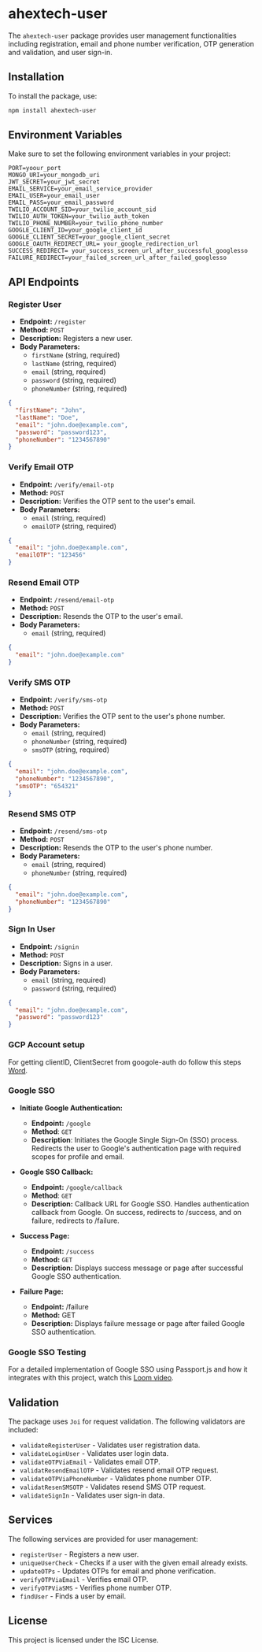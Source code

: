 
# ahextech-user

The `ahextech-user` package provides user management functionalities including registration, email and phone number verification, OTP generation and validation, and user sign-in.

## Installation

To install the package, use:

```bash
npm install ahextech-user
```

## Environment Variables

Make sure to set the following environment variables in your project:

```env
PORT=yoour_port
MONGO_URI=your_mongodb_uri
JWT_SECRET=your_jwt_secret
EMAIL_SERVICE=your_email_service_provider
EMAIL_USER=your_email_user
EMAIL_PASS=your_email_password
TWILIO_ACCOUNT_SID=your_twilio_account_sid
TWILIO_AUTH_TOKEN=your_twilio_auth_token
TWILIO_PHONE_NUMBER=your_twilio_phone_number
GOOGLE_CLIENT_ID=your_google_client_id
GOOGLE_CLIENT_SECRET=your_google_client_secret
GOOGLE_OAUTH_REDIRECT_URL= your_google_redirection_url
SUCCESS_REDIRECT= your_success_screen_url_after_successful_googlesso
FAILURE_REDIRECT=your_failed_screen_url_after_failed_googlesso
```

## API Endpoints

### Register User

- **Endpoint:** `/register`
- **Method:** `POST`
- **Description:** Registers a new user.
- **Body Parameters:**
  - `firstName` (string, required)
  - `lastName` (string, required)
  - `email` (string, required)
  - `password` (string, required)
  - `phoneNumber` (string, required)

```json
{
  "firstName": "John",
  "lastName": "Doe",
  "email": "john.doe@example.com",
  "password": "password123",
  "phoneNumber": "1234567890"
}
```

### Verify Email OTP

- **Endpoint:** `/verify/email-otp`
- **Method:** `POST`
- **Description:** Verifies the OTP sent to the user's email.
- **Body Parameters:**
  - `email` (string, required)
  - `emailOTP` (string, required)

```json
{
  "email": "john.doe@example.com",
  "emailOTP": "123456"
}
```

### Resend Email OTP

- **Endpoint:** `/resend/email-otp`
- **Method:** `POST`
- **Description:** Resends the OTP to the user's email.
- **Body Parameters:**
  - `email` (string, required)

```json
{
  "email": "john.doe@example.com"
}
```

### Verify SMS OTP

- **Endpoint:** `/verify/sms-otp`
- **Method:** `POST`
- **Description:** Verifies the OTP sent to the user's phone number.
- **Body Parameters:**
  - `email` (string, required)
  - `phoneNumber` (string, required)
  - `smsOTP` (string, required)

```json
{
  "email": "john.doe@example.com",
  "phoneNumber": "1234567890",
  "smsOTP": "654321"
}
```

### Resend SMS OTP

- **Endpoint:** `/resend/sms-otp`
- **Method:** `POST`
- **Description:** Resends the OTP to the user's phone number.
- **Body Parameters:**
  - `email` (string, required)
  - `phoneNumber` (string, required)

```json
{
  "email": "john.doe@example.com",
  "phoneNumber": "1234567890"
}
```

### Sign In User

- **Endpoint:** `/signin`
- **Method:** `POST`
- **Description:** Signs in a user.
- **Body Parameters:**
  - `email` (string, required)
  - `password` (string, required)

```json
{
  "email": "john.doe@example.com",
  "password": "password123"
}
```
### GCP Account setup 
For getting clientID, ClientSecret from googole-auth do follow this steps [Word](https://docs.google.com/document/d/11pSvp4d3AoU8vtu_K4deTDhRpuLT1A9-oDMIi1tnEfY/edit?usp=sharing).

### Google SSO
- **Initiate Google Authentication:**
    - **Endpoint:** `/google`
    - **Method**: `GET`
    - **Description**: Initiates the Google Single Sign-On (SSO) process. Redirects the user to Google's authentication page with required scopes for profile and email.

- **Google SSO Callback:**
    - **Endpoint:** `/google/callback`
    - **Method**: `GET`
    - **Description:** Callback URL for Google SSO. Handles authentication callback from Google. On success, redirects to /success, and on failure, redirects to /failure.

- **Success Page:**
    - **Endpoint:** `/success`
    - **Method:** `GET`
    - **Description:** Displays success message or page after successful Google SSO authentication.
    
- **Failure Page:**
    - **Endpoint:** /failure
    - **Method:** GET
    - **Description:** Displays failure message or page after failed Google SSO authentication.

### Google SSO Testing

For a detailed implementation of Google SSO using Passport.js and how it integrates with this project, watch this [Loom video](https://www.loom.com/share/a1009acba4fb41088cb1b6953101086e?sid=afa9368d-aeab-4f55-8be3-38b18d475153).

## Validation

The package uses `Joi` for request validation. The following validators are included:

- `validateRegisterUser` - Validates user registration data.
- `validateLoginUser` - Validates user login data.
- `validateOTPViaEmail` - Validates email OTP.
- `validatResendEmailOTP` - Validates resend email OTP request.
- `validateOTPViaPhoneNumber` - Validates phone number OTP.
- `validatResenSMSOTP` - Validates resend SMS OTP request.
- `validateSignIn` - Validates user sign-in data.

## Services

The following services are provided for user management:

- `registerUser` - Registers a new user.
- `uniqueUserCheck` - Checks if a user with the given email already exists.
- `updateOTPs` - Updates OTPs for email and phone verification.
- `verifyOTPViaEmail` - Verifies email OTP.
- `verifyOTPViaSMS` - Verifies phone number OTP.
- `findUser` - Finds a user by email.

## License

This project is licensed under the ISC License.
